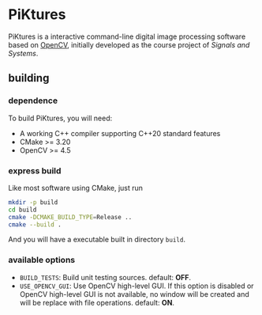 # PiKtures
PiKtures is a interactive command-line digital image processing software based on [OpenCV](https://opencv.org), initially developed as the course project of *Signals and Systems*.
## building
### dependence
To build PiKtures, you will need:
- A working C++ compiler supporting C++20 standard features
- CMake >= 3.20
- OpenCV >= 4.5
### express build
Like most software using CMake, just run
```bash
mkdir -p build
cd build
cmake -DCMAKE_BUILD_TYPE=Release ..
cmake --build .
```
And you will have a executable built in directory `build`.
### available options
- `BUILD_TESTS`: Build unit testing sources. default: **OFF**.
- `USE_OPENCV_GUI`: Use OpenCV high-level GUI. If this option is disabled or OpenCV high-level GUI is not available, no window will be created and will be replace with file operations. default: **ON**.
